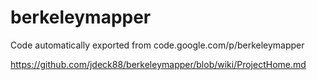 # berkeleymapper
Code automatically exported from code.google.com/p/berkeleymapper

https://github.com/jdeck88/berkeleymapper/blob/wiki/ProjectHome.md
